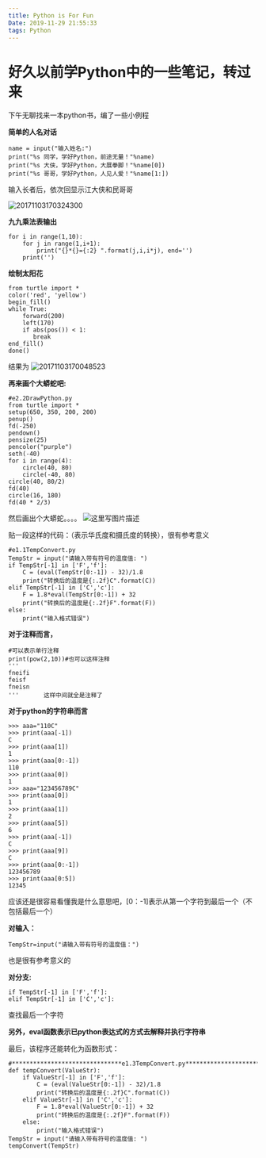 ```yaml
---
title: Python is For Fun
Date: 2019-11-29 21:55:33
tags: Python
---
```


# 好久以前学Python中的一些笔记，转过来

下午无聊找来一本python书，编了一些小例程

**简单的人名对话**

```
name = input("输入姓名:")
print("%s 同学，学好Python，前途无量！"%name)
print("%s 大侠，学好Python，大展拳脚！"%name[0])
print("%s 哥哥，学好Python，人见人爱！"%name[1:])
```
输入长者后，依次回显示江大侠和民哥哥

![20171103170324300](D:\桌面\20171103170324300.png)

**九九乘法表输出**

```
for i in range(1,10):
    for j in range(1,i+1):
        print("{}*{}={:2} ".format(j,i,i*j), end='')
    print('')
```

**绘制太阳花**

```
from turtle import *
color('red', 'yellow')
begin_fill()
while True:
    forward(200)
    left(170)
    if abs(pos()) < 1:
       break
end_fill()
done()
```
结果为
![20171103170048523](D:\桌面\20171103170048523.png)

**再来画个大蟒蛇吧:**

```
#e2.2DrawPython.py
from turtle import *
setup(650, 350, 200, 200)
penup()
fd(-250)
pendown()
pensize(25)
pencolor("purple")
seth(-40)
for i in range(4):
    circle(40, 80)
    circle(-40, 80)
circle(40, 80/2)
fd(40)
circle(16, 180)
fd(40 * 2/3)

```
然后画出个大蟒蛇。。。。
![这里写图片描述](https://imgconvert.csdnimg.cn/aHR0cDovL2ltZy5ibG9nLmNzZG4ubmV0LzIwMTcxMTAzMTcwNzI3Mzg1?x-oss-process=image/format,png)

贴一段这样的代码：（表示华氏度和摄氏度的转换），很有参考意义

```
#e1.1TempConvert.py
TempStr = input("请输入带有符号的温度值: ")
if TempStr[-1] in ['F','f']:
    C = (eval(TempStr[0:-1]) - 32)/1.8
    print("转换后的温度是{:.2f}C".format(C))
elif TempStr[-1] in ['C','c']:
    F = 1.8*eval(TempStr[0:-1]) + 32
    print("转换后的温度是{:.2f}F".format(F))
else:
    print("输入格式错误")
```
**对于注释而言，**
```
#可以表示单行注释
print(pow(2,10))#也可以这样注释
'''
fneifi
feisf
fneisn
'''       这样中间就全是注释了
```
**对于python的字符串而言**

```
>>> aaa="110C"
>>> print(aaa[-1])
C
>>> print(aaa[1])
1
>>> print(aaa[0:-1])
110
>>> print(aaa[0])
1
>>> aaa="123456789C"
>>> print(aaa[0])
1
>>> print(aaa[1])
2
>>> print(aaa[5])
6
>>> print(aaa[-1])
C
>>> print(aaa[9])
C
>>> print(aaa[0:-1])
123456789
>>> print(aaa[0:5])
12345
```
应该还是很容易看懂我是什么意思吧，[0：-1]表示从第一个字符到最后一个（不包括最后一个）

**对输入：**

```
TempStr=input("请输入带有符号的温度值：")
```
也是很有参考意义的

**对分支:**

```
if TempStr[-1] in ['F','f']:
elif TempStr[-1] in ['C','c']:
```
查找最后一个字符

**另外，eval函数表示已python表达式的方式去解释并执行字符串**

最后，该程序还能转化为函数形式：

```
#*******************************e1.3TempConvert.py***********************************************
def tempConvert(ValueStr):
    if ValueStr[-1] in ['F','f']:
        C = (eval(ValueStr[0:-1]) - 32)/1.8
        print("转换后的温度是{:.2f}C".format(C))
    elif ValueStr[-1] in ['C','c']:
        F = 1.8*eval(ValueStr[0:-1]) + 32
        print("转换后的温度是{:.2f}F".format(F))
    else:
        print("输入格式错误")
TempStr = input("请输入带有符号的温度值: ")
tempConvert(TempStr)
```